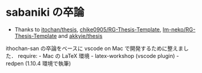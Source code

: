 # sabaniki の卒論

* Thanks to [itochan/thesis](https://github.com/itochan/thesis), [chike0905/RG-Thesis-Template](https://github.com/chike0905/RG-Thesis-Template), [Im-neko/RG-Thesis-Template](https://github.com/Im-neko/RG-Thesis-Template) and [akkyie/thesis](https://github.com/akkyie/thesis)

ithochan-san の卒論をベースに vscode on Mac で開発するために整えました．
require:
    - Mac の LaTeX 環境
    - latex-workshop (vscode plugin)
    - redpen (1.10.4 環境で執筆)